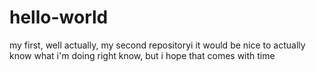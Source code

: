 # hello-world
my first, well actually, my second repositoryi
it would be nice to actually know what i'm doing right know, but i hope that comes with time
